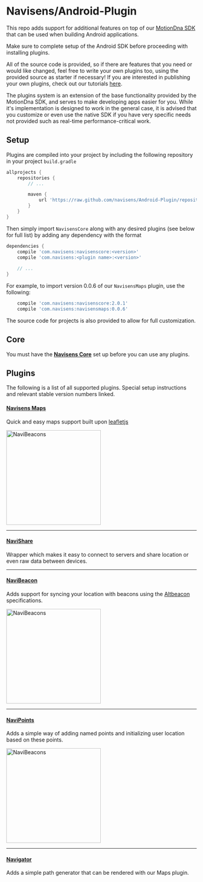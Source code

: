 # Navisens/Android-Plugin

This repo adds support for additional features on top of our [MotionDna SDK](https://github.com/navisens/Android-SDK) that can be used when building Android applications.

Make sure to complete setup of the Android SDK before proceeding with installing plugins.

All of the source code is provided, so if there are features that you need or would like changed, feel free to write your own plugins too, using the provided source as starter if necessary! If you are interested in publishing your own plugins, check out our tutorials [here](https://github.com/navisens/NaviDocs/tree/master/Tutorials).

The plugins system is an extension of the base functionality provided by the MotionDna SDK, and serves to make developing apps easier for you. While it's implementation is designed to work in the general case, it is advised that you customize or even use the native SDK if you have very specific needs not provided such as real-time performance-critical work.

## Setup

Plugins are compiled into your project by including the following repository in your project `build.gradle`

```gradle
allprojects {
    repositories {
        // ...

        maven {
            url 'https://raw.github.com/navisens/Android-Plugin/repositories'
        }
    }
}
```

Then simply import `NavisensCore` along with any desired plugins (see below for full list) by adding any dependency with the format

```gradle
dependencies {
    compile 'com.navisens:navisenscore:<version>'
    compile 'com.navisens:<plugin name>:<version>'
    
    // ...
}
```

For example, to import version 0.0.6 of our `NavisensMaps` plugin, use the following:

```gradle
    compile 'com.navisens:navisenscore:2.0.1'
    compile 'com.navisens:navisensmaps:0.0.6'
```

The source code for projects is also provided to allow for full customization.

## Core

You must have the **[Navisens Core](navisenscore)** set up before you can use any plugins.

## Plugins

The following is a list of all supported plugins. Special setup instructions and relevant stable version numbers linked.

#### [Navisens Maps](navisensmaps)

Quick and easy maps support built upon [leafletjs](http://leafletjs.com)

<img src="https://github.com/navisens/NaviDocs/blob/resources/Images/Manual.gif" alt="NaviBeacons" width=250/>

-----

#### [NaviShare](navishare)

Wrapper which makes it easy to connect to servers and share location or even raw data between devices.

-----

#### [NaviBeacon](navibeacon)

Adds support for syncing your location with beacons using the [Altbeacon](https://github.com/AltBeacon/android-beacon-library) specifications.

<img src="https://github.com/navisens/NaviDocs/blob/resources/Images/Beacons.gif" alt="NaviBeacons" width=250/>

-----

#### [NaviPoints](navipoints)

Adds a simple way of adding named points and initializing user location based on these points.

<img src="https://github.com/navisens/NaviDocs/blob/resources/Images/POI.gif" alt="NaviBeacons" width=250/>

-----

#### [Navigator](navigator)

Adds a simple path generator that can be rendered with our Maps plugin.
